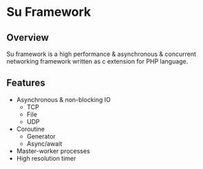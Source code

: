 # Su Framework

## Overview

Su framework is a high performance & asynchronous & concurrent networking framework written as c extension for PHP language.

## Features
- Asynchronous & non-blocking IO
    - TCP
    - File
    - UDP
- Coroutine
    - Generator
    - Async/await
- Master-worker processes
- High resolution timer

